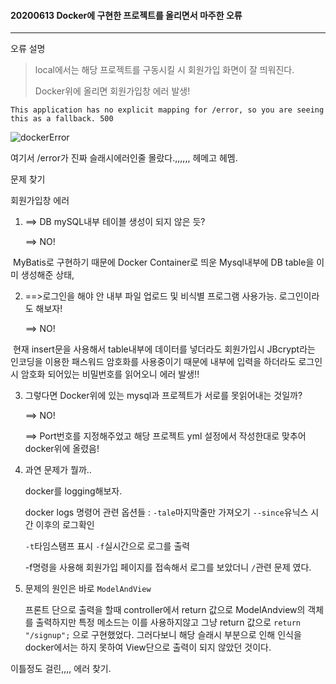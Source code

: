 #### 20200613 Docker에 구현한 프로젝트를 올리면서 마주한 오류

---

오류 설명

> local에서는 해당 프로젝트를 구동시킬 시 회원가입 화면이 잘 띄워진다. 
>
> Docker위에 올리면 회원가입창 에러 발생!

```
This application has no explicit mapping for /error, so you are seeing this as a fallback. 500
```

![dockerError](https://user-images.githubusercontent.com/34231229/84608238-6a783880-aeec-11ea-8de8-af1e4ef6b55f.JPG)

여기서 /error가 진짜 슬래시에러인줄 몰랐다.,,,,,, 헤메고 헤멤.



문제 찾기

회원가입창 에러 

1. ==> DB mySQL내부 테이블 생성이 되지 않은 듯?

   ==> NO!

​		MyBatis로 구현하기 때문에 Docker Container로 띄운 Mysql내부에 DB table을 이미 생성해준 상태,

2. ==>로그인을 해야 안 내부 파일 업로드 및 비식별 프로그램 사용가능. 로그인이라도 해보자!

   ==> NO!

​		현재 insert문을 사용해서 table내부에 데이터를 넣더라도 회원가입시 JBcrypt라는 인코딩을 이용한 패스워드 암호화를 사용중이기 때문에 내부에 입력을 하더라도 로그인시 암호화 되어있는 비밀번호를 읽어오니 에러 발생!!

3. 그렇다면 Docker위에 있는 mysql과 프로젝트가 서로를 못읽어내는 것일까?

   ==> NO!

   ==> Port번호를 지정해주었고 해당 프로젝트 yml 설정에서 작성한대로 맞추어 docker위에 올렸음!

   

4. 과연 문제가 뭘까..

   docker를 logging해보자.

   docker logs 명령어 관련 옵션들 : `-tale`마지막줄만 가져오기 `--since`유닉스 시간 이후의 로그확인

   `-t`타임스탬프 표시 `-f`실시간으로 로그를 출력

   -f명령을 사용해 회원가입 페이지를 접속해서 로그를 보았더니 `/`관련 문제 였다.

5. 문제의 원인은 바로 `ModelAndView`

   프론트 단으로 출력을 할때 controller에서 return 값으로 ModelAndview의 객체를 출력하지만 특정 메소드는 이를 사용하지않고 그냥 return 값으로 `return "/signup";` 으로 구현했었다. 그러다보니 해당 슬래시 부분으로 인해 인식을 docker에서는 하지 못하여 View단으로 출력이 되지 않았던 것이다.



이틀정도 걸린,,,, 에러 찾기.

